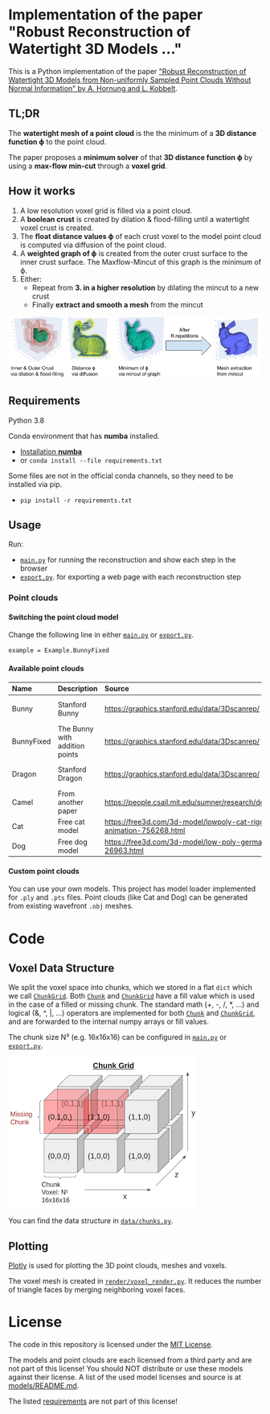# Implementation of the paper "Robust Reconstruction of Watertight 3D Models ..."

This is a Python implementation of the paper ["Robust Reconstruction of Watertight 3D Models from Non-uniformly Sampled 
Point Clouds Without Normal Information" by A. Hornung and L. Kobbelt](https://diglib.eg.org/bitstream/handle/10.2312/SGP.SGP06.041-050/041-050.pdf).

## TL;DR

The **watertight mesh of a point cloud** is the the minimum of a **3D distance function ϕ** to the point cloud.

The paper proposes a **minimum solver** of that **3D distance function ϕ**
by using a **max-flow min-cut** through a **voxel grid**.


## How it works

1. A low resolution voxel grid is filled via a point cloud. 
2. A **boolean crust** is created by dilation & flood-filling until a watertight voxel crust is created. 
3. The **float distance values ϕ** of each crust voxel to the model point cloud is computed via diffusion 
of the point cloud.
4. A **weighted graph of ϕ** is created from the outer crust surface to the inner crust surface. 
The Maxflow-Mincut of this graph is the minimum of ϕ.
5. Either:
    - Repeat from **3. in a higher resolution** by dilating the mincut to a new crust
    - Finally **extract and smooth a mesh** from the mincut

![alt text](img/concept.png "Concept")



## Requirements

Python 3.8

Conda environment that has **numba** installed.
- [Installation **numba**](https://numba.readthedocs.io/en/stable/user/installing.html)
- or `conda install --file requirements.txt`

Some files are not in the official conda channels, so they need to be installed via pip.
- `pip install -r requirements.txt`



## Usage

Run:
- [`main.py`](main.py) for running the reconstruction and show each step in the browser
- [`export.py`](export.py). for exporting a web page with each reconstruction step



### Point clouds
#### Switching the point cloud model

Change the following line in either [`main.py`](main.py) or [`export.py`](export.py).
```
example = Example.BunnyFixed
```
#### Available point clouds
Name | Description | Source | License
:--- |:---- |:------ |:-------
Bunny | Stanford Bunny | https://graphics.stanford.edu/data/3Dscanrep/ | Free but acknowledge required. 
BunnyFixed | The Bunny with addition points | https://graphics.stanford.edu/data/3Dscanrep/ | Free but acknowledge required. 
Dragon | Stanford Dragon | https://graphics.stanford.edu/data/3Dscanrep/ | Free but acknowledge required. 
Camel |  From another paper | https://people.csail.mit.edu/sumner/research/deftransfer/data.html | De Espona model library
Cat | Free cat model | https://free3d.com/3d-model/lowpoly-cat-rigged-run-animation-756268.html | Personal Use License
Dog | Free dog model | https://free3d.com/3d-model/low-poly-german-shepherd-dog-26963.html | Personal Use License


#### Custom point clouds
You can use your own models. This project has model loader implemented for `.ply` and `.pts` files.
Point clouds (like Cat and Dog) can be generated from existing wavefront `.obj` meshes.

# Code
## Voxel Data Structure

We split the voxel space into chunks, which we stored in a flat `dict` which we call [`ChunkGrid`](data/chunks.py).
Both [`Chunk`](data/chunks.py) and [`ChunkGrid`](data/chunks.py) have a fill value which is used in the case of a filled or missing chunk.
The standard math (+, -, /, *, ...) and logical (&, ^, |, ...) operators are implemented for both [`Chunk`](data/chunks.py)
and [`ChunkGrid`](data/chunks.py), and are forwarded to the internal numpy arrays or fill values.

The chunk size N³ (e.g. 16x16x16) can be configured in [`main.py`](main.py) or [`export.py`](export.py).

![alt text](img/chunk_grid.png "Voxel ChunkGrid")

You can find the data structure in [`data/chunks.py`](data/chunks.py).

## Plotting
[Plotly](https://plotly.com/) is used for plotting the 3D point clouds, meshes and voxels.

The voxel mesh is created in [`render/voxel_render.py`](render/voxel_render.py).
It reduces the number of triangle faces by merging neighboring voxel faces.


# License
The code in this repository is licensed under the [MIT License](LICENSE).

The models and point clouds are each licensed from a third party and are not part of this license!
You should NOT distribute or use these models against their license.
A list of the used model licenses and source is at [models/README.md](models/README.md).

The listed [requirements](requirements.txt) are not part of this license!